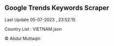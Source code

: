 

## Google Trends Keywords Scraper 
 
Last Update 05-07-2023 , 23:52:15

Country List :
VIETNAM.json



© Abdul Muttaqin 
